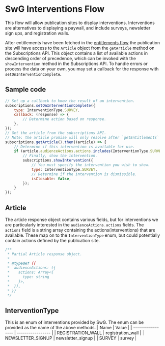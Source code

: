 <!---
Copyright 2018 The Subscribe with Google Authors. All Rights Reserved.

Licensed under the Apache License, Version 2.0 (the "License");
you may not use this file except in compliance with the License.
You may obtain a copy of the License at

     http://www.apache.org/licenses/LICENSE-2.0

Unless required by applicable law or agreed to in writing, software
distributed under the License is distributed on an "AS-IS" BASIS,
WITHOUT WARRANTIES OR CONDITIONS OF ANY KIND, either express or implied.
See the License for the specific language governing permissions and
limitations under the License.
-->

# SwG Interventions Flow

This flow will allow publication sites to display interventions. Interventions are alternatives to displaying a paywall, and include surveys, newsletter sign ups, and registration walls.

After entitlements have been fetched in the [entitlements flow](entitlements-flow.md) the publication site will have access to the `Article` object from the `getArticle` method on the Subscriptions API.
 This object contains a list of available actions in descending order of precedence, which can be invoked with the `showIntervention` method in the Subscriptions API. To handle errors or process the data on your own, you may set a callback for the response with `setOnInterventionComplete`.

 ## Sample code
```javascript
// Set up a callback to know the result of an intervention.
subscriptions.setOnInterventionComplete({
	type: InterventionType.SURVEY,
	callback: (response) => {
		// Determine action based on response.
	},
});
// Get the article from the subscriptions API.
// Note: the article promise will only resolve after `getEntitlements` has completed.
subscriptions.getArticle().then((article) => {
	// Determine if this intervention is available for use.
	if (article.audienceActions.actions.includes(InterventionType.SURVEY)) {
		// Finally, show the intervention.
		subscriptions.showIntervention({
			// You must specify the intervention you wish to show.
			type: InterventionType.SURVEY,
			// Determine if the intervention is dismissible.
			isClosable: false,
		});
	}
});

```

## Article
The article response object contains various fields, but for interventions we are particularly interested in the `audienceActions.actions` fields. The `actions` field is a string array containing the actions(interventions) that are available. These map on to the `InterventionType` enum, but could potentially contain actions defined by the publication site.
```javascript
/**
 * Partial Article response object.
 *
 * @typedef {{
 *  audienceActions: ({
 *    actions: Array<{
 *      type: string
 *    }>,
 *  }),
 * }}
 */
 ```
## InterventionType
This is an enum of interventions provided by SwG. The enum can be provided as the name of the above methods. 
| Name              | Value             |
| ----------------- | ----------------- |
| REGISTRATION_WALL | registration_wall |
| NEWSLETTER_SIGNUP | newsletter_signup |
| SURVEY            | survey            |


